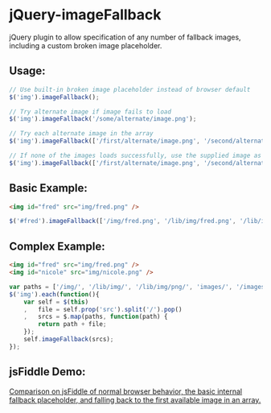 # jQuery-imageFallback
jQuery plugin to allow specification of any number of fallback images, including a custom broken image placeholder.

## Usage:

```JavaScript
// Use built-in broken image placeholder instead of browser default
$('img').imageFallback();

// Try alternate image if image fails to load
$('img').imageFallback('/some/alternate/image.png');

// Try each alternate image in the array
$('img').imageFallback(['/first/alternate/image.png', '/second/alternate/image.png']);

// If none of the images loads successfully, use the supplied image as the broken image placeholder
$('img').imageFallback(['/first/alternate/image.png', '/second/alternate/image.png'], 'data:image/png;base64,iVBORw0KGgoAAAANSUhEUgAAACAAAAAgCAMAAABEpIrGAAAAD1BMVEX+/v7///+xsbHl5eX////h369FAAAAAnRSTlMAAHaTzTgAAABgSURBVHgB3dNBCkMxCADROuP9z1xSSpBWfsBlZhXIWym+4tBlgFIP8hvIAaSw/2cglSewegB+mgAwFRQzK9ghLBko7ajZD2IAoJp/gBIgCwHdLkRTEJ2BWgN+uu0uDr0B4XUFsa/5KfQAAAAASUVORK5CYII=');
```
## Basic Example:

```HTML
<img id="fred" src="img/fred.png" />
```
```JavaScript
$('#fred').imageFallback(['/img/fred.png', '/lib/img/fred.png', '/lib/img/png/fred.png', 'images/fred.png', '/images/fred.png']);
```

## Complex Example:

```HTML
<img id="fred" src="img/fred.png" />
<img id="nicole" src="img/nicole.png" />
```
```JavaScript
var paths = ['/img/', '/lib/img/', '/lib/img/png/', 'images/', '/images/'];
$('img').each(function(){
	var self = $(this)
	,	file = self.prop('src').split('/').pop()
	,	srcs = $.map(paths, function(path) {
		return path + file;
	});
	self.imageFallback(srcs);
});
```

## jsFiddle Demo:

[Comparison on jsFiddle of normal browser behavior, the basic internal fallback placeholder, and falling back to the first available image in an array.](http://jsfiddle.net/gh/get/jquery/1.11.0/sullenfish/jQuery-imageFallback/tree/master/demos/simple/)
